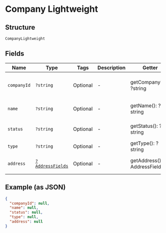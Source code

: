 
# Company Lightweight

## Structure

`CompanyLightweight`

## Fields

| Name | Type | Tags | Description | Getter | Setter |
|  --- | --- | --- | --- | --- | --- |
| `companyId` | `?string` | Optional | - | getCompanyId(): ?string | setCompanyId(?string companyId): void |
| `name` | `?string` | Optional | - | getName(): ?string | setName(?string name): void |
| `status` | `?string` | Optional | - | getStatus(): ?string | setStatus(?string status): void |
| `type` | `?string` | Optional | - | getType(): ?string | setType(?string type): void |
| `address` | [`?AddressFields`](../../doc/models/address-fields.md) | Optional | - | getAddress(): ?AddressFields | setAddress(?AddressFields address): void |

## Example (as JSON)

```json
{
  "companyId": null,
  "name": null,
  "status": null,
  "type": null,
  "address": null
}
```


